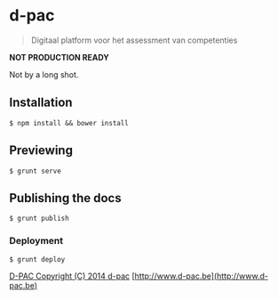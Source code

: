 # d-pac

> Digitaal platform voor het assessment van competenties

**NOT PRODUCTION READY**

Not by a long shot.

## Installation

```shell
$ npm install && bower install
```

## Previewing

```shell
$ grunt serve
```

## Publishing the docs

```shell
$ grunt publish
```

### Deployment

```shell
$ grunt deploy
```

[D-PAC  Copyright (C) 2014  d-pac](LICENSE)
[http://www.d-pac.be](http://www.d-pac.be)

